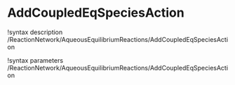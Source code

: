 <!-- MOOSE Documentation Stub: Remove this when content is added. -->

# AddCoupledEqSpeciesAction
!syntax description /ReactionNetwork/AqueousEquilibriumReactions/AddCoupledEqSpeciesAction

!syntax parameters /ReactionNetwork/AqueousEquilibriumReactions/AddCoupledEqSpeciesAction
